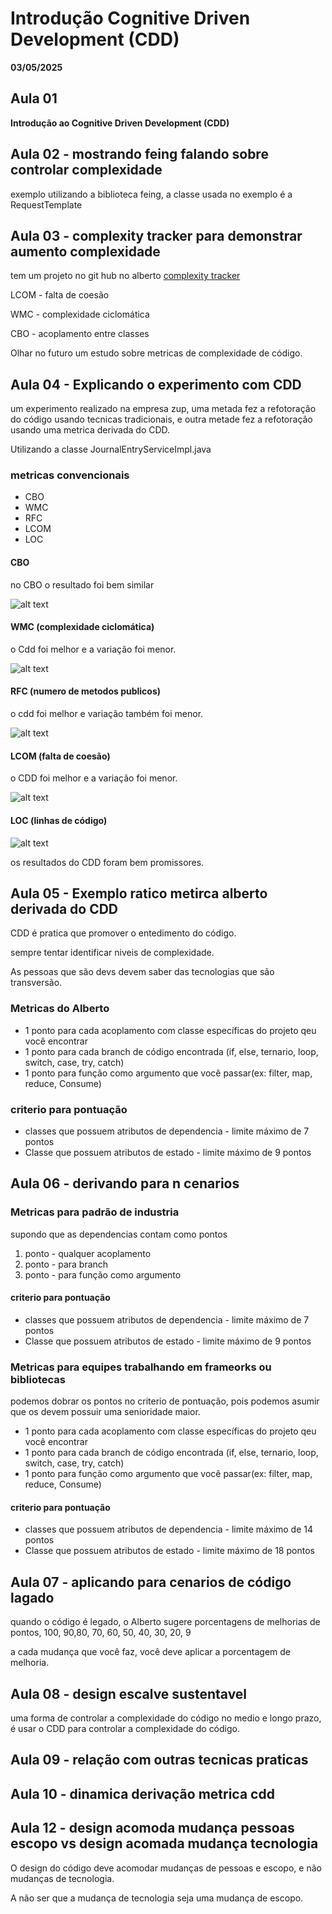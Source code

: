 # Introdução Cognitive Driven Development (CDD)

**03/05/2025**


## Aula 01

**Introdução ao Cognitive Driven Development (CDD)**

## Aula 02 - mostrando feing falando sobre controlar complexidade

exemplo utilizando a biblioteca feing, a classe usada no exemplo é a RequestTemplate

## Aula 03 -  complexity tracker para demonstrar aumento complexidade

tem um projeto no git hub no alberto  [complexity tracker](https://github.com/asouza/complexity-tracker)

LCOM - falta de coesão

WMC - complexidade ciclomática

CBO - acoplamento entre classes

Olhar no futuro um estudo sobre metricas de complexidade de código.



## Aula 04 -  Explicando o experimento com CDD

um experimento realizado na empresa zup, uma metada fez a refotoração do código usando tecnicas tradicionais, e outra metade fez a refotoração usando uma metrica derivada do CDD.

Utilizando a classe JournalEntryServiceImpl.java

### metricas convencionais

- CBO
- WMC
- RFC
- LCOM
- LOC


#### CBO

no CBO o resultado foi bem similar

![alt text](image.png)

#### WMC (complexidade ciclomática)

o Cdd foi melhor e a variação foi menor.

![alt text](image-1.png)


#### RFC (numero de metodos publicos)
o cdd foi melhor e variação também foi menor.

![alt text](image-2.png)



#### LCOM (falta de coesão)

o CDD foi melhor e a variação foi menor.

![alt text](image-3.png)


#### LOC (linhas de código)

![alt text](image-4.png)


os resultados do CDD foram bem promissores.

## Aula 05 -  Exemplo ratico metirca alberto derivada do CDD

CDD é pratica que promover o entedimento do código.

sempre tentar identificar niveis de complexidade.

As pessoas que são devs devem saber das tecnologias que são transversão.




### Metricas do Alberto

- 1 ponto para cada acoplamento com classe específicas do projeto qeu você encontrar
- 1 ponto para cada branch de código encontrada (if, else, ternario, loop, switch, case, try, catch)
- 1 ponto para função como argumento que você passar(ex: filter, map, reduce, Consume)

### criterio para pontuação
- classes que possuem atributos de dependencia - limite máximo de 7 pontos
- Classe que possuem atributos de estado - limite máximo de 9 pontos


## Aula 06 - derivando para n cenarios


### Metricas para padrão de industria

supondo que as dependencias contam como pontos

1. ponto - qualquer acoplamento
2. ponto - para branch
3. ponto - para função como argumento

#### criterio para pontuação
- classes que possuem atributos de dependencia - limite máximo de 7 pontos
- Classe que possuem atributos de estado - limite máximo de 9 pontos

### Metricas para equipes trabalhando em frameorks ou bibliotecas

podemos dobrar os pontos no criterio de pontuação, pois podemos asumir que os devem possuir uma senioridade maior.

- 1 ponto para cada acoplamento com classe específicas do projeto qeu você encontrar
- 1 ponto para cada branch de código encontrada (if, else, ternario, loop, switch, case, try, catch)
- 1 ponto para função como argumento que você passar(ex: filter, map, reduce, Consume)

#### criterio para pontuação
- classes que possuem atributos de dependencia - limite máximo de 14 pontos
- Classe que possuem atributos de estado - limite máximo de 18 pontos


## Aula 07 -  aplicando para cenarios de código lagado

quando o código é legado, o Alberto sugere porcentagens de melhorias de pontos, 100, 90,80, 70, 60, 50, 40, 30, 20, 9

a cada mudança que você faz, você deve aplicar a porcentagem de melhoria.

## Aula 08 - design escalve sustentavel

uma forma de controlar a complexidade do código no medio e longo prazo, é usar o CDD para controlar a complexidade do código.

## Aula 09 -  relação com outras tecnicas praticas

## Aula 10 - dinamica derivação metrica cdd

## Aula 12 - design acomoda mudança pessoas escopo vs design acomada mudança tecnologia

O design do código deve acomodar mudanças de pessoas e escopo, e não mudanças de tecnologia.

A não ser que a mudança de tecnologia seja uma mudança de escopo.

